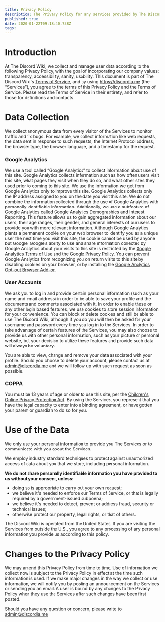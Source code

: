 ```yaml
---
title: Privacy Policy
description: The Privacy Policy for any services provided by The Discord Wiki
published: true
date: 2020-01-22T09:18:40.738Z
tags: 
---
```


# Introduction
At The Discord Wiki, we collect and manage user data according to the following Privacy Policy, with the goal of incorporating our company values: transparency, accessibility, sanity, usability. This document is part of The Discord Wiki's [Terms of Service](https://discordia.me/meta/terms), and by using https://discordia.me (the “Services”), you agree to the terms of this Privacy Policy and the Terms of Service. Please read the Terms of Service in their entirety, and refer to those for definitions and contacts.

# Data Collection
We collect anonymous data from every visitor of the Services to monitor traffic and fix bugs. For example, we collect information like web requests, the data sent in response to such requests, the Internet Protocol address, the browser type, the browser language, and a timestamp for the request.

### Google Analytics
We use a tool called “Google Analytics” to collect information about use of this site. Google Analytics collects information such as how often users visit this site, what pages they visit when they do so, and what other sites they used prior to coming to this site. We use the information we get from Google Analytics only to improve this site. Google Analytics collects only the IP address assigned to you on the date you visit this site. We do not combine the information collected through the use of Google Analytics with personally identifiable information. Additionally, we use a subfeature of Google Analytics called Google Analytics Demographics and Interest Reporting. This feature allows us to gain aggregated information about our users, their age ranges, their gender, and general interests of our users to provide you with more relevant information. Although Google Analytics plants a permanent cookie on your web browser to identify you as a unique user the next time you visit this site, the cookie cannot be used by anyone but Google. Google’s ability to use and share information collected by Google Analytics about your visits to this site is restricted by the [Google Analytics Terms of Use](https://www.google.com/analytics/terms/) and the [Google Privacy Policy](https://www.google.com/policies/privacy/). You can prevent Google Analytics from recognizing you on return visits to this site by disabling cookies on your browser, or by installing the [Google Analytics Opt-out Browser Add-on](https://tools.google.com/dlpage/gaoptout/).

### User Accounts
We ask you to log in and provide certain personal information (such as your name and email address) in order to be able to save your profile and the documents and comments associated with it. In order to enable these or any other login based features, we use cookies to store session information for your convenience. You can block or delete cookies and still be able to use The Discord Wiki, although if you do you will then be asked for your username and password every time you log in to the Services. In order to take advantage of certain features of the Services, you may also choose to provide us with other personal information, such as your picture or personal website, but your decision to utilize these features and provide such data will always be voluntary.

You are able to view, change and remove your data associated with your profile. Should you choose to delete your account, please contact us at admin@discordia.me and we will follow up with such request as soon as possible.

### COPPA
You must be 13 years of age or older to use this site, per the [Children's Online Privacy Protection Act](https://www.ftc.gov/enforcement/rules/rulemaking-regulatory-reform-proceedings/childrens-online-privacy-protection-rule). By using the Services, you represent that you have the legal capacity to enter into a binding agreement, or have gotten your parent or guardian to do so for you.

# Use of the Data
We only use your personal information to provide you The Services or to communicate with you about the Services.

We employ industry standard techniques to protect against unauthorized access of data about you that we store, including personal information.

**We do not share personally identifiable information you have provided to us without your consent, unless:**
* doing so is appropriate to carry out your own request;
* we believe it's needed to enforce our Terms of Service, or that is legally required by a government-issued subpoena;
* we believe it's needed to detect, prevent or address fraud, security or technical issues;
* otherwise protect our property, legal rights, or that of others.

The Discord Wiki is operated from the United States. If you are visiting the Services from outside the U.S., you agree to any processing of any personal information you provide us according to this policy.

# Changes to the Privacy Policy
We may amend this Privacy Policy from time to time. Use of information we collect now is subject to the Privacy Policy in effect at the time such information is used. If we make major changes in the way we collect or use information, we will notify you by posting an announcement on the Services or sending you an email. A user is bound by any changes to the Privacy Policy when they use the Services after such changes have been first posted.

Should you have any question or concern, please write to admin@discordia.me